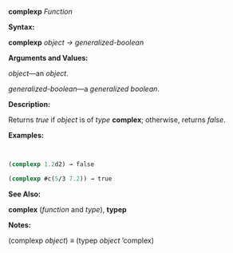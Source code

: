 **complexp** *Function* 



**Syntax:** 



**complexp** *object → generalized-boolean* 



**Arguments and Values:** 



*object*—an *object*. 



*generalized-boolean*—a *generalized boolean*. 



**Description:** 



Returns *true* if *object* is of *type* **complex**; otherwise, returns *false*. 



**Examples:**
```lisp
 

(complexp 1.2d2) → false 

(complexp #c(5/3 7.2)) → true 


```
**See Also:** 



**complex** (*function* and *type*), **typep** 



**Notes:** 



(complexp *object*) *≡* (typep *object* ’complex) 



